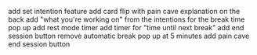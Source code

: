 add set intention feature
add card flip with pain cave explanation on the back
add "what you're working on" from the intentions for the break time pop up
add rest mode timer
add timer for "time until next break"
add end session button
remove automatic break pop up at 5 minutes
add pain cave end session button 